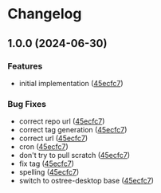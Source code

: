 # Changelog

## 1.0.0 (2024-06-30)


### Features

* initial implementation ([45ecfc7](https://github.com/ublue-os/fsync/commit/45ecfc7d8418d7decc5b17da4f37ac6af16a02fd))


### Bug Fixes

* correct repo url ([45ecfc7](https://github.com/ublue-os/fsync/commit/45ecfc7d8418d7decc5b17da4f37ac6af16a02fd))
* correct tag generation ([45ecfc7](https://github.com/ublue-os/fsync/commit/45ecfc7d8418d7decc5b17da4f37ac6af16a02fd))
* correct url ([45ecfc7](https://github.com/ublue-os/fsync/commit/45ecfc7d8418d7decc5b17da4f37ac6af16a02fd))
* cron ([45ecfc7](https://github.com/ublue-os/fsync/commit/45ecfc7d8418d7decc5b17da4f37ac6af16a02fd))
* don't try to pull scratch ([45ecfc7](https://github.com/ublue-os/fsync/commit/45ecfc7d8418d7decc5b17da4f37ac6af16a02fd))
* fix tag ([45ecfc7](https://github.com/ublue-os/fsync/commit/45ecfc7d8418d7decc5b17da4f37ac6af16a02fd))
* spelling ([45ecfc7](https://github.com/ublue-os/fsync/commit/45ecfc7d8418d7decc5b17da4f37ac6af16a02fd))
* switch to ostree-desktop base ([45ecfc7](https://github.com/ublue-os/fsync/commit/45ecfc7d8418d7decc5b17da4f37ac6af16a02fd))
